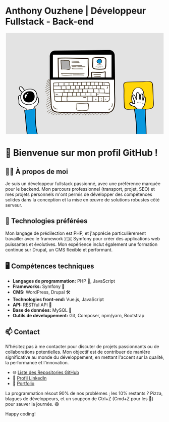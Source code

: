 # Anthony Ouzhene | Développeur Fullstack - Back-end 

<div align="center">
  <img src="https://github.com/AnthonyOuzhene/AnthonyOuzhene/blob/main/img/code2.gif" alt="Cover">
</div>

# 👋 Bienvenue sur mon profil GitHub !

## 👨‍💻 À propos de moi
Je suis un développeur fullstack passionné, avec une préférence marquée pour le backend.
Mon parcours professionnel (transport, projet, SEO) et mes projets personnels m'ont permis de développer des compétences solides dans la conception et la mise en œuvre de solutions robustes côté serveur.

## 📱 Technologies préférées
Mon langage de prédilection est PHP, et j'apprécie particulièrement travailler avec le framework 🇫🇷 Symfony pour créer des applications web puissantes et évolutives. Mon expérience inclut également une formation continue sur Drupal, un CMS flexible et performant.

## 🖥️ Compétences techniques
- **Langages de programmation:** PHP 🐘, JavaScript 
- **Frameworks:** Symfony 🎼
- **CMS:** WordPress, Drupal 🛠️
- **Technologies front-end:** Vue.js, JavaScript 
- **API:** RESTful API 🔌
- **Base de données:** MySQL 🐬
- **Outils de développement:** Git, Composer, npm/yarn, Bootstrap

## 📫 Contact
N'hésitez pas à me contacter pour discuter de projets passionnants ou de collaborations potentielles. Mon objectif est de contribuer de manière significative au monde du développement, en mettant l'accent sur la qualité, la performance et l'innovation.

- 🌐 [Liste des Repositories GitHub](https://github.com/AnthonyOuzhene?tab=repositories)
- 💼 [Profil LinkedIn](https://www.linkedin.com/in/anthony-ouzhene/)
- 🚀 [Portfolio](https://anthonyouzhene.com/)

La programmation résout 90% de nos problèmes ; les 10% restants ? Pizza, blagues de développeurs, et un soupçon de Ctrl+Z (Cmd+Z pour les 🍎) pour sauver la journée. 😄

Happy coding!

